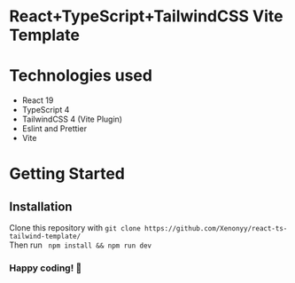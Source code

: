 # React+TypeScript+TailwindCSS Vite Template

# Technologies used

* React 19
* TypeScript 4
* TailwindCSS 4 (Vite Plugin)
* Eslint and Prettier
* Vite

# Getting Started
## Installation

Clone this repository with ```git clone https://github.com/Xenonyy/react-ts-tailwind-template/``` \
Then run ``` npm install && npm run dev```

### Happy coding! 🚀
